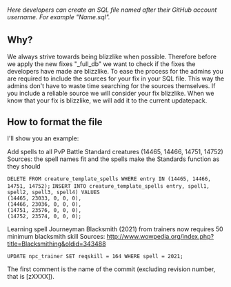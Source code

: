 ###### Here developers can create an SQL file named after their GitHub account username. For example "Name.sql".


Why?
-------
We always strive towards being blizzlike when possible. Therefore before we apply the new fixes "_full_db"
we want to check if the fixes the developers have made are blizzlike.
To ease the process for the admins you are required to include the sources for your fix in your SQL file.
This way the admins don't have to waste time searching for the sources themselves. If you include a
reliable source we will consider your fix blizzlike.
When we know that your fix is blizzlike, we will add it to the current updatepack.


How to format the file
-------
I'll show you an example:

Add spells to all PvP Battle Standard creatures (14465, 14466, 14751, 14752)
Sources: the spell names fit and the spells make the Standards function as they should

`DELETE FROM creature_template_spells WHERE entry IN (14465, 14466, 14751, 14752);` 
`INSERT INTO creature_template_spells entry, spell1, spell2, spell3, spell4) VALUES`  
`(14465, 23033, 0, 0, 0),`  
`(14466, 23036, 0, 0, 0),`  
`(14751, 23576, 0, 0, 0),`  
`(14752, 23574, 0, 0, 0);` 


Learning spell Journeyman Blacksmith (2021) from trainers now requires 50 minimum blacksmith skill
Sources: http://www.wowpedia.org/index.php?title=Blacksmithing&oldid=343488

`UPDATE npc_trainer SET reqskill = 164 WHERE spell = 2021;`

The first comment is the name of the commit (excluding revision number, that is [zXXXX]).
